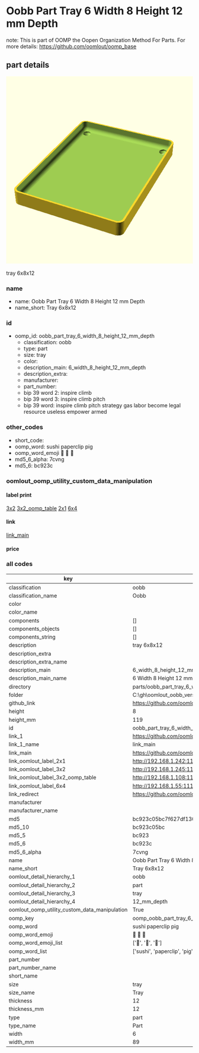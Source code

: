 # Oobb Part Tray 6 Width 8 Height 12 mm Depth  

note: This is part of OOMP the Oopen Organization Method For Parts. For more details: https://github.com/oomlout/oomp_base

##  part details
  

[![](3dpr.png)](3dpr.png)

tray 6x8x12



### name
* name: Oobb Part Tray 6 Width 8 Height 12 mm Depth
* name_short: Tray 6x8x12 
### id
* oomp_id: oobb_part_tray_6_width_8_height_12_mm_depth
  * classification: oobb
  * type: part
  * size: tray
  * color: 
  * description_main: 6_width_8_height_12_mm_depth
  * description_extra: 
  * manufacturer: 
  * part_number: 
  * bip 39 word 2: inspire climb
  * bip 39 word 3: inspire climb pitch
  * bip 39 word: inspire climb pitch strategy gas labor become legal resource useless empower armed

### other_codes
* short_code: 
* oomp_word: sushi paperclip pig
* oomp_word_emoji :sushi: :paperclip: :pig:
* md5_6_alpha: 7cvng
* md5_6: bc923c






### oomlout_oomp_utility_custom_data_manipulation
#### label print
[3x2](http://192.168.1.245:1112/?label=oomp%207cvng)
[3x2_oomp_table](http://192.168.1.108:1112/?label=oomp%207cvng)
[2x1](http://192.168.1.242:1112/?label=oomp%207cvng)
[6x4](http://192.168.1.55:1112/?label=oomp%207cvng)    

#### link

[link_main](https://github.com/oomlout/oomlout_oobb_version_4_generated_parts/tree/main/navigation_oomp/oobb/part/tray/6_width_8_height_12_mm_depth/part)                              

#### price







### all codes 
| key | value |  
| --- | --- |  
| classification | oobb |  
| classification_name | Oobb |  
| color |  |  
| color_name |  |  
| components | [] |  
| components_objects | [] |  
| components_string | [] |  
| description | tray 6x8x12 |  
| description_extra |  |  
| description_extra_name |  |  
| description_main | 6_width_8_height_12_mm_depth |  
| description_main_name | 6 Width 8 Height 12 mm Depth |  
| directory | parts/oobb_part_tray_6_width_8_height_12_mm_depth |  
| folder | C:\gh\oomlout_oobb_version_4_generated_parts\parts\oobb_part_tray_6_width_8_height_12_mm_depth |  
| github_link | https://github.com/oomlout/oomlout_oomp_part_src/tree/main/parts/oobb_part_tray_6_width_8_height_12_mm_depth |  
| height | 8 |  
| height_mm | 119 |  
| id | oobb_part_tray_6_width_8_height_12_mm_depth |  
| link_1 | https://github.com/oomlout/oomlout_oobb_version_4_generated_parts/tree/main/navigation_oomp/oobb/part/tray/6_width_8_height_12_mm_depth/part |  
| link_1_name | link_main |  
| link_main | https://github.com/oomlout/oomlout_oobb_version_4_generated_parts/tree/main/navigation_oomp/oobb/part/tray/6_width_8_height_12_mm_depth/part |  
| link_oomlout_label_2x1 | http://192.168.1.242:1112/?label=oomp%207cvng |  
| link_oomlout_label_3x2 | http://192.168.1.245:1112/?label=oomp%207cvng |  
| link_oomlout_label_3x2_oomp_table | http://192.168.1.108:1112/?label=oomp%207cvng |  
| link_oomlout_label_6x4 | http://192.168.1.55:1112/?label=oomp%207cvng |  
| link_redirect | https://github.com/oomlout/oomlout_oobb_version_4_generated_parts/tree/main/parts/oobb_tray_06_08_12 |  
| manufacturer |  |  
| manufacturer_name |  |  
| md5 | bc923c05bc7f627df1300d6d4b0ac3aa |  
| md5_10 | bc923c05bc |  
| md5_5 | bc923 |  
| md5_6 | bc923c |  
| md5_6_alpha | 7cvng |  
| name | Oobb Part Tray 6 Width 8 Height 12 mm Depth |  
| name_short | Tray 6x8x12  |  
| oomlout_detail_hierarchy_1 | oobb |  
| oomlout_detail_hierarchy_2 | part |  
| oomlout_detail_hierarchy_3 | tray |  
| oomlout_detail_hierarchy_4 | 12_mm_depth |  
| oomlout_oomp_utility_custom_data_manipulation | True |  
| oomp_key | oomp_oobb_part_tray_6_width_8_height_12_mm_depth |  
| oomp_word | sushi paperclip pig |  
| oomp_word_emoji | :sushi: :paperclip: :pig: |  
| oomp_word_emoji_list | [':sushi:', ':paperclip:', ':pig:'] |  
| oomp_word_list | ['sushi', 'paperclip', 'pig'] |  
| part_number |  |  
| part_number_name |  |  
| short_name |  |  
| size | tray |  
| size_name | Tray |  
| thickness | 12 |  
| thickness_mm | 12 |  
| type | part |  
| type_name | Part |  
| width | 6 |  
| width_mm | 89 |  
